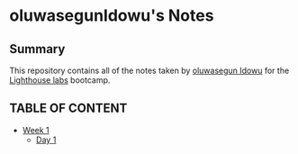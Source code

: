 # oluwasegunIdowu's Notes
## Summary
This repository contains all of the notes taken by [oluwasegun Idowu](https://github.com/oluobamzy) for the [Lighthouse labs](https://www.lighthouselabs.ca/) bootcamp.
## TABLE OF CONTENT
* [Week 1](/week_1/)
  * [Day 1](/week_1/Day_1/)

